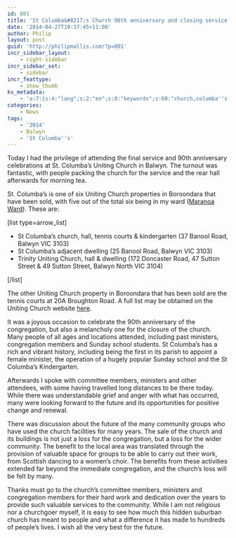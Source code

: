 ```yaml
---
id: 801
title: 'St Columba&#8217;s Church 90th anniversary and closing service'
date: '2014-04-27T19:37:45+11:00'
author: Philip
layout: post
guid: 'http://philipmallis.com/?p=801'
incr_sidebar_layout:
    - right-sidebar
incr_sidebar_set:
    - sidebar
incr_feattype:
    - show_thumb
ks_metadata:
    - 'a:7:{s:4:"lang";s:2:"en";s:8:"keywords";s:60:"church,columba''s,st,congregation,uniting,balwyn,members,road";s:19:"keywords_autoupdate";i:1;s:11:"description";s:158:"Church in Balwyn. The turnout was fantastic, with people packing the church for the service and the rear hall afterwards for morning tea. St. Columba''s is one";s:22:"description_autoupdate";i:1;s:5:"title";s:0:"";s:6:"robots";s:12:"index,follow";}'
categories:
    - News
tags:
    - '2014'
    - Balwyn
    - 'St Columba''s'
---
```


Today I had the privilege of attending the final service and 90th anniversary celebrations at St. Columba’s Uniting Church in Balwyn. The turnout was fantastic, with people packing the church for the service and the rear hall afterwards for morning tea.

St. Columba’s is one of six Uniting Church properties in Boroondara that have been sold, with five out of the total six being in my ward ([Maranoa Ward](http://philipmallis.com/maranoa/ "Maranoa")). These are:

\[list type=arrow\_list\]

- St Columba’s church, hall, tennis courts &amp; kindergarten (37 Banool Road, Balwyn VIC 3103)
- St Columba’s adjacent dwelling (25 Banool Road, Balwyn VIC 3103)
- Trinity Uniting Church, hall &amp; dwelling (172 Doncaster Road, 47 Sutton Street &amp; 49 Sutton Street, Balwyn North VIC 3104)

\[/list\]

The other Uniting Church property in Boroondara that has been sold are the tennis courts at 20A Broughton Road. A full list may be obtained on the Uniting Church website [here](https://s3-ap-southeast-2.amazonaws.com/ehq-production-australia/5c54f20349817c9ca4747eec1a25fd059d9fb9dd/documents/attachments/000/010/617/original/Sales_and_Settlement_as_at_8_April_2014.pdf?1397002835).

It was a joyous occasion to celebrate the 90th anniversary of the congregation, but also a melancholy one for the closure of the church. Many people of all ages and locations attended, including past ministers, congregation members and Sunday school students. St Columba’s has a rich and vibrant history, including being the first in its parish to appoint a female minister, the operation of a hugely popular Sunday school and the St Columba’s Kindergarten.

Afterwards I spoke with committee members, ministers and other attendees, with some having travelled long distances to be there today. While there was understandable grief and anger with what has occurred, many were looking forward to the future and its opportunities for positive change and renewal.

There was discussion about the future of the many community groups who have used the church facilities for many years. The sale of the church and its buildings is not just a loss for the congregation, but a loss for the wider community. The benefit to the local area was translated through the provision of valuable space for groups to be able to carry out their work, from Scottish dancing to a women’s choir. The benefits from these activities extended far beyond the immediate congregation, and the church’s loss will be felt by many.

Thanks must go to the church’s committee members, ministers and congregation members for their hard work and dedication over the years to provide such valuable services to the community. While I am not religious nor a churchgoer myself, it is easy to see how much this hidden suburban church has meant to people and what a difference it has made to hundreds of people’s lives. I wish all the very best for the future.